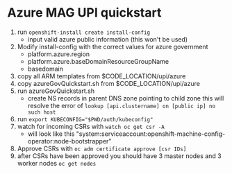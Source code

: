 # Azure MAG UPI quickstart

1. run ```openshift-install create install-config```
    - input valid azure public information (this won't be used)
2. Modify install-config with the correct values for azure government
    - platform.azure.region
    - platform.azure.baseDomainResourceGroupName
    - basedomain
3. copy all ARM templates from $CODE_LOCATION/upi/azure
4. copy azureGovQuickstart.sh from $CODE_LOCATION/upi/azure
3. run azureGovQuickstart.sh
    - create NS records in parent DNS zone pointing to child zone this will resolve the error of ```lookup [api.clustername] on [public ip] no such host```
4. run ```export KUBECONFIG="$PWD/auth/kubeconfig"```
5. watch for incoming CSRs with ```watch oc get csr -A```
    - will look like this "system:serviceaccount:openshift-machine-config-operator:node-bootstrapper"
6. Approve CSRs with ```oc adm certificate approve [csr IDs]```
7. after CSRs have been approved you should have 3 master nodes and 3 worker nodes ```oc get nodes```